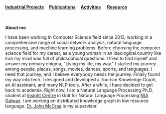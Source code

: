 
#### [Industrial Projects](./another-page.html)&nbsp; &nbsp; &nbsp;[Publications](./another-page.html)&nbsp; &nbsp; &nbsp;[Activities](./another-page.html)&nbsp; &nbsp; &nbsp; [Resource](./another-page.html)

&nbsp;
&nbsp;
&nbsp;


 **About me**
 
 I have been working in Computer Science field since 2013, working in a comprehensive range of social network analysis, natural language processing, and machine learning problems. Before choosing the computer science field for my career, as a young woman in an ideological country like Iran my mind was full of philosophical questions. I tried to find myself and answer my primary enigma, "Living my life, my way." I started my journey among people, places, songs, movies, dances, sports, and languages. I need that journey, and I believe everybody needs the journey. Finally found my way into tech. I designed and developed a Tourism Knowledge Graph, an AI assistant, and many NLP tools. After a while, I have decided to get back to academia. Right now, I am a Natural Language Processing Ph.D. student at [Insight Centre](https://www.insight-centre.org/) in Unit for Natural Language Processing [NUI Galway](https://www.nuigalway.ie/). I am working on distributed knowledge graph in low resource language. [Dr. John McCrae](https://john.mccr.ae/) is my supervisor.

